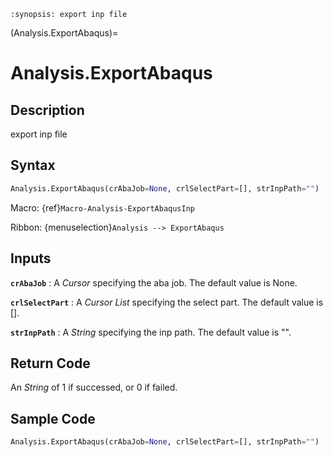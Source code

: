 ```{module} Analysis.ExportAbaqus()
:synopsis: export inp file
```

(Analysis.ExportAbaqus)=

# Analysis.ExportAbaqus

## Description

export inp file

## Syntax

```python
Analysis.ExportAbaqus(crAbaJob=None, crlSelectPart=[], strInpPath="")
```

Macro: {ref}`Macro-Analysis-ExportAbaqusInp`

Ribbon: {menuselection}`Analysis --> ExportAbaqus`

## Inputs

**`crAbaJob`**
: A _Cursor_ specifying the aba job. The default value is None.

**`crlSelectPart`**
: A _Cursor List_ specifying the select part. The default value is [].

**`strInpPath`**
: A _String_ specifying the inp path. The default value is "".

## Return Code

An _String_ of 1 if successed, or 0 if failed.

## Sample Code

```python
Analysis.ExportAbaqus(crAbaJob=None, crlSelectPart=[], strInpPath="")
```
